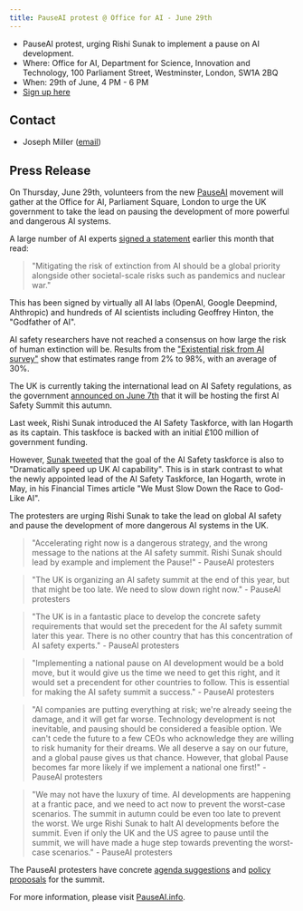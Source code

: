 ```yaml
---
title: PauseAI protest @ Office for AI - June 29th
---
```


- PauseAI protest, urging Rishi Sunak to implement a pause on AI development.
- Where: Office for AI, Department for Science, Innovation and Technology, 100 Parliament Street, Westminster, London, SW1A 2BQ
- When: 29th of June, 4 PM - 6 PM
- [Sign up here](https://forms.gle/t1FvzqaEBmZuBuXS7)

## Contact

- Joseph Miller ([email](mailto:josephmiller101@gmail.com))

## Press Release

On Thursday, June 29th, volunteers from the new [PauseAI](http://pauseai.info) movement will gather at the Office for AI, Parliament Square, London to urge the UK government to take the lead on pausing the development of more powerful and dangerous AI systems.

A large number of AI experts [signed a statement](https://www.safe.ai/statement-on-ai-risk) earlier this month that read:

> "Mitigating the risk of extinction from AI should be a global priority alongside other societal-scale risks such as pandemics and nuclear war."

This has been signed by virtually all AI labs (OpenAI, Google Deepmind, Ahthropic) and hundreds of AI scientists including Geoffrey Hinton, the "Godfather of AI".

AI safety researchers have not reached a consensus on how large the risk of human extinction will be.
Results from the ["Existential risk from AI survey"](https://forum.effectivealtruism.org/posts/8CM9vZ2nnQsWJNsHx/existential-risk-from-ai-survey-results) show that estimates range from 2% to 98%, with an average of 30%.

The UK is currently taking the international lead on AI Safety regulations, as the government [announced on June 7th](https://www.gov.uk/government/news/uk-to-host-first-global-summit-on-artificial-intelligence) that it will be hosting the first AI Safety Summit this autumn.

Last week, Rishi Sunak introduced the AI Safety Taskforce, with Ian Hogarth as its captain.
This taskfoce is backed with an initial £100 million of government funding.

However, [Sunak tweeted](https://twitter.com/RishiSunak/status/1670355987457294337) that the goal of the AI Safety taskforce is also to "Dramatically speed up UK AI capability".
This is in stark contrast to what the newly appointed lead of the AI Safety Taskforce, Ian Hogarth, wrote in May, in his Financial Times article "We Must Slow Down the Race to God-Like AI".

The protesters are urging Rishi Sunak to take the lead on global AI safety and pause the development of more dangerous AI systems in the UK.

> "Accelerating right now is a dangerous strategy, and the wrong message to the nations at the AI safety summit. Rishi Sunak should lead by example and implement the Pause!" - PauseAI protesters

> "The UK is organizing an AI safety summit at the end of this year, but that might be too late. We need to slow down right now." - PauseAI protesters

> "The UK is in a fantastic place to develop the concrete safety requirements that would set the precedent for the AI safety summit later this year. There is no other country that has this concentration of AI safety experts." - PauseAI protesters

> "Implementing a national pause on AI development would be a bold move, but it would give us the time we need to get this right, and it would set a precendent for other countries to follow. This is essential for making the AI safety summit a success." - PauseAI protesters

> "AI companies are putting everything at risk; we're already seeing the damage, and it will get far worse. Technology development is not inevitable, and pausing should be considered a feasible option. We can't cede the future to a few CEOs who acknowledge they are willing to risk humanity for their dreams. We all deserve a say on our future, and a global pause gives us that chance. However, that global Pause becomes far more likely if we implement a national one first!" - PauseAI protesters

> "We may not have the luxury of time. AI developments are happening at a frantic pace, and we need to act now to prevent the worst-case scenarios. The summit in autumn could be even too late to prevent the worst. We urge Rishi Sunak to halt AI developments before the summit. Even if only the UK and the US agree to pause until the summit, we will have made a huge step towards preventing the worst-case scenarios." - PauseAI protesters

The PauseAI protesters have concrete [agenda suggestions](/summit) and [policy proposals](/proposal) for the summit.

For more information, please visit [PauseAI.info](http://pauseai.info).
